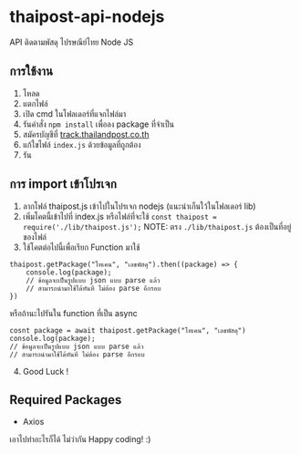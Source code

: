 # thaipost-api-nodejs
API ติดตามพัสดุ ไปรษณีย์ไทย Node JS

## การใช้งาน 
 1. โหลด
 2. แตกไฟล์
 3. เปิด cmd ในโฟลเดอร์ที่แจกไฟล์มา
 4. รันคำสั่ง `npm install` เพื่อลง package ที่จำเป็น
 5. สมัครบัญชีที่ [track.thailandpost.co.th](https://track.thailandpost.co.th/register)
 6. แก้ใขไฟล์ `index.js` ด้วยข้อมูลที่ถูกต้อง
 7. รัน
   
## การ import เข้าโปรเจก
 1. ลากโฟล์ thaipost.js เข้าไปในโปรเจก nodejs (แนะนำเก็นใว้ในโฟลเดอร์ lib)
 2. เพิ่มโคตนี้เข้าไปที่ index.js หรือไฟล์ที่จะใช้
```const thaipost = require('./lib/thaipost.js');```
NOTE: ตรง `./lib/thaipost.js` ต้องเป็นที่อยู่ของไฟล์ 
 3. ใช้โคตต่อไปนี้เพื่อเรียก Function มาใช้
```
thaipost.getPackage("โทเคน", "เลขพัสดุ").then((package) => {
    console.log(package);
    // ข้อมูลจะเป็นรูปแบบ json แบบ parse แล้ว
    // สามารถนำมาใช้ได้ทันที ไม่ต้อง parse อีกรอบ
})
```
หรือถ้านะไปรันใน function ที่เป็น async
```
cosnt package = await thaipost.getPackage("โทเคน", "เลขพัสดุ")
console.log(package);
// ข้อมูลจะเป็นรูปแบบ json แบบ parse แล้ว
// สามารถนำมาใช้ได้ทันที ไม่ต้อง parse อีกรอบ
```
 4. Good Luck !

## Required Packages
- Axios

เอาไปทำอะไรก็ได้ ไม่ว่ากัน
Happy coding! :)
